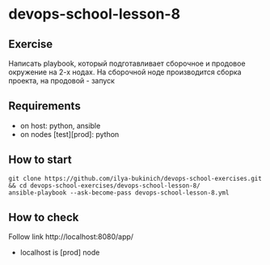 # devops-school-lesson-8

## Exercise
Написать playbook, который подготавливает сборочное и продовое окружение на 2-х нодах. На сборочной ноде производится сборка проекта, на продовой - запуск

## Requirements
* on host: python, ansible
* on nodes [test][prod]: python

## How to start
`git clone https://github.com/ilya-bukinich/devops-school-exercises.git && cd devops-school-exercises/devops-school-lesson-8/`  
`ansible-playbook --ask-become-pass devops-school-lesson-8.yml`  

## How to check
Follow link http://localhost:8080/app/
* localhost is [prod] node
